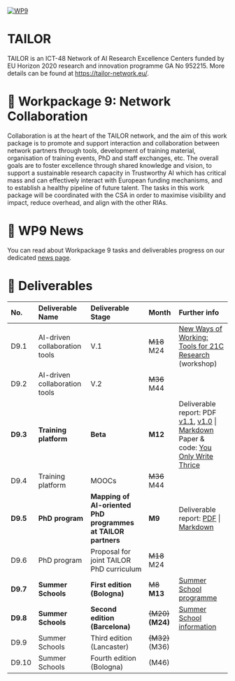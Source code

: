 [![WP9](https://img.shields.io/badge/webpage-WP9-yellowgreen?style=for-the-badge)](https://tailor-uob.github.io/deliverables)

# TAILOR #

TAILOR is an ICT-48 Network of AI Research Excellence Centers funded by EU Horizon 2020 research and innovation programme GA No 952215. More details can be found at <https://tailor-network.eu/>.

# 👥 Workpackage 9: Network Collaboration #

Collaboration is at the heart of the TAILOR network, and the aim of this work package is to promote and support interaction and collaboration between network partners through tools, development of training material, organisation of training events, PhD and staff exchanges, etc. The overall goals are to foster excellence through shared knowledge and vision, to support a sustainable research capacity in Trustworthy AI which has critical mass and can effectively interact with European funding mechanisms, and to establish a healthy pipeline of future talent. The tasks in this work package will be coordinated with the CSA in order to maximise visibility and impact, reduce overhead, and align with the other RIAs.

# 📰 WP9 News #

You can read about Workpackage 9 tasks and deliverables progress on our dedicated [news page](https://tailor-uob.github.io/deliverables/news).

# 🚚 Deliverables #

| No. | Deliverable Name | Deliverable Stage | Month | Further info |
| :--- | :--- | :--- | :--- | :--- |
| D9.1 | AI-driven collaboration tools | V.1 | ~~M18~~ M24 | [New Ways of Working: Tools for 21C Research](https://tailor-uob.github.io/deliverables/events/2021-09-new-ways-of-working) (workshop) |
| D9.2 | AI-driven collaboration tools | V.2 | ~~M36~~ M44 |  |
| **D9.3** | **Training platform** | **Beta** | **M12** | Deliverable report: PDF [v1.1](https://tailor-network.eu/wp-content/uploads/2021/11/Extended-Deliverable-9.3-Report-v1.1.pdf), [v1.0](https://tailor-network.eu/wp-content/uploads/2021/09/D9.3-Training-Platform-Beta-Report-ver.-1.0.pdf) \| [Markdown](https://tailor-uob.github.io/deliverables/deliverables/d93) <br> Paper \& code: [You Only Write Thrice](https://so-cool.github.io/you-only-write-thrice/) |
| D9.4 | Training platform | MOOCs | ~~M36~~ M44 |  |
| **D9.5** | **PhD program** | **Mapping of AI-oriented PhD programmes at TAILOR partners** | **M9** | Deliverable report: [PDF](https://tailor-network.eu/wp-content/uploads/2021/06/D9.5-Mapping-of-AI-oriented-PhD-programmes.pdf) \| [Markdown](https://tailor-uob.github.io/deliverables/deliverables/d95) |
| D9.6 | PhD program | Proposal for joint TAILOR PhD curriculum | ~~M18~~ M24 |  |
| **D9.7** | **Summer Schools** | **First edition \(Bologna\)** | ~~M8~~ **M13** | [Summer School programme](https://tailor-network.eu/summer-school-2021/) |
| **D9.8** | **Summer Schools** | **Second edition \(Barcelona\)** | ~~(M20)~~ **(M24)** | [Summer School information](https://tailor-network.eu/events/2nd-tailor-summer-school/)  |
| D9.9 | Summer Schools | Third edition \(Lancaster\) | ~~(M32)~~ (M36) |  |
| D9.10 | Summer Schools | Fourth edition \(Bologna\) | (M46) |  |
